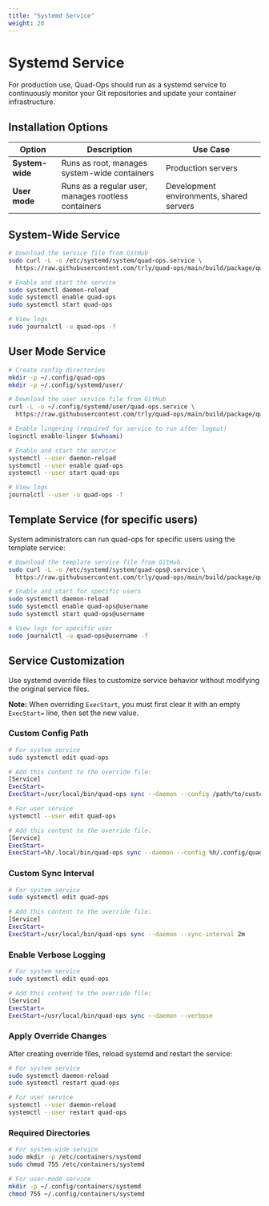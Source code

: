 ```yaml
---
title: "Systemd Service"
weight: 20
---
```


# Systemd Service

For production use, Quad-Ops should run as a systemd service to continuously monitor your Git repositories and update your container infrastructure.

## Installation Options

| Option | Description | Use Case |
|--------|-------------|----------|
| **System-wide** | Runs as root, manages system-wide containers | Production servers |
| **User mode** | Runs as a regular user, manages rootless containers | Development environments, shared servers |

## System-Wide Service

```bash
# Download the service file from GitHub
sudo curl -L -o /etc/systemd/system/quad-ops.service \
  https://raw.githubusercontent.com/trly/quad-ops/main/build/package/quad-ops.service

# Enable and start the service
sudo systemctl daemon-reload
sudo systemctl enable quad-ops
sudo systemctl start quad-ops

# View logs
sudo journalctl -u quad-ops -f
```

## User Mode Service

```bash
# Create config directories
mkdir -p ~/.config/quad-ops
mkdir -p ~/.config/systemd/user/

# Download the user service file from GitHub
curl -L -o ~/.config/systemd/user/quad-ops.service \
  https://raw.githubusercontent.com/trly/quad-ops/main/build/package/quad-ops-user.service

# Enable lingering (required for service to run after logout)
loginctl enable-linger $(whoami)

# Enable and start the service
systemctl --user daemon-reload
systemctl --user enable quad-ops
systemctl --user start quad-ops

# View logs
journalctl --user -u quad-ops -f
```

## Template Service (for specific users)

System administrators can run quad-ops for specific users using the template service:

```bash
# Download the template service file from GitHub
sudo curl -L -o /etc/systemd/system/quad-ops@.service \
  https://raw.githubusercontent.com/trly/quad-ops/main/build/package/quad-ops@.service

# Enable and start for specific users
sudo systemctl daemon-reload
sudo systemctl enable quad-ops@username
sudo systemctl start quad-ops@username

# View logs for specific user
sudo journalctl -u quad-ops@username -f
```

## Service Customization

Use systemd override files to customize service behavior without modifying the original service files.

**Note:** When overriding `ExecStart`, you must first clear it with an empty `ExecStart=` line, then set the new value.

### Custom Config Path

```bash
# For system service
sudo systemctl edit quad-ops

# Add this content to the override file:
[Service]
ExecStart=
ExecStart=/usr/local/bin/quad-ops sync --daemon --config /path/to/custom/config.yaml
```

```bash
# For user service
systemctl --user edit quad-ops

# Add this content to the override file:
[Service]
ExecStart=
ExecStart=%h/.local/bin/quad-ops sync --daemon --config %h/.config/quad-ops/custom-config.yaml
```

### Custom Sync Interval

```bash
# For system service
sudo systemctl edit quad-ops

# Add this content to the override file:
[Service]
ExecStart=
ExecStart=/usr/local/bin/quad-ops sync --daemon --sync-interval 2m
```

### Enable Verbose Logging

```bash
# For system service
sudo systemctl edit quad-ops

# Add this content to the override file:
[Service]
ExecStart=
ExecStart=/usr/local/bin/quad-ops sync --daemon --verbose
```

### Apply Override Changes

After creating override files, reload systemd and restart the service:

```bash
# For system service
sudo systemctl daemon-reload
sudo systemctl restart quad-ops

# For user service
systemctl --user daemon-reload
systemctl --user restart quad-ops
```

### Required Directories

```bash
# For system-wide service
sudo mkdir -p /etc/containers/systemd
sudo chmod 755 /etc/containers/systemd

# For user-mode service
mkdir -p ~/.config/containers/systemd
chmod 755 ~/.config/containers/systemd
```